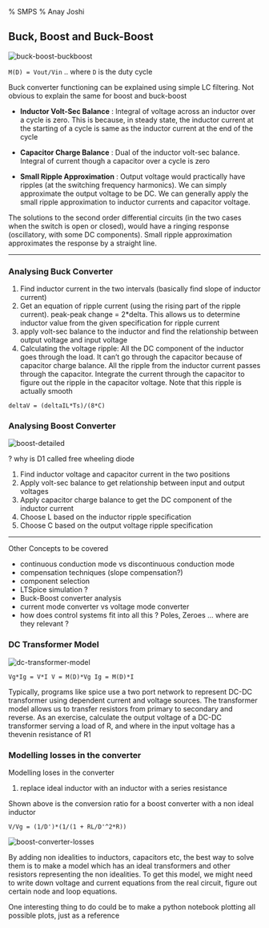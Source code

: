 % SMPS
% Anay Joshi

## Buck, Boost and Buck-Boost

![buck-boost-buckboost](images/all-about-smps/buck-boost-buckboost.png)


`M(D) = Vout/Vin`  .. where `D` is the duty cycle

Buck converter functioning can be explained using simple LC filtering. Not obvious to explain the same for boost and buck-boost

- **Inductor Volt-Sec Balance** : Integral of voltage across an inductor over a cycle is zero. This is because, in steady state, the inductor current at the starting of a cycle is same as the inductor current at the end of the cycle


- **Capacitor Charge Balance** : Dual of the inductor volt-sec balance. Integral of current though a capacitor over a cycle is zero 


- **Small Ripple Approximation** : Output voltage would practically have ripples (at the switching frequency harmonics). We can simply approximate the output voltage to be DC. We can generally apply the small ripple approximation to inductor currents and capacitor voltage.

The solutions to the second order differential circuits (in the two cases when the switch is open or closed), would have a ringing response (oscillatory, with some DC components). Small ripple approximation approximates the response by a straight line.

---


### Analysing Buck Converter


  1. Find inductor current in the two intervals (basically find slope of inductor current)
  2. Get an equation of ripple current (using the rising part of the ripple current). peak-peak change = 2*delta. This allows us to determine inductor value from the given specification for ripple current
  3. apply volt-sec balance to the inductor and find the relationship between output voltage and input  voltage
  4. Calculating the voltage ripple: All the DC component of the inductor goes through the load. It can’t go through the capacitor because of capacitor charge balance. All the ripple from the inductor current passes through the capacitor. Integrate the current through the capacitor to figure out the ripple in the capacitor voltage. Note that this ripple is actually smooth

`
deltaV = (deltaIL*Ts)/(8*C)
`
### Analysing Boost Converter

![boost-detailed](images/all-about-smps/boost-detailed.png)

? why is D1 called free wheeling diode


  1. Find inductor voltage and capacitor current in the two positions
  2. Apply volt-sec balance to get relationship between input and output voltages
  3. Apply capacitor charge balance to get the DC component of the inductor current
  4. Choose L based on the inductor ripple specification
  5. Choose C based on the output voltage ripple specification

---


Other Concepts to be covered


   * continuous conduction mode vs discontinuous conduction mode
   * compensation techniques (slope compensation?)
   * component selection
   * LTSpice simulation ?
   * Buck-Boost converter analysis
   * current mode converter vs voltage mode converter
   * how does control systems fit into all this ? Poles, Zeroes … where are they relevant ?


### DC Transformer Model

![dc-transformer-model](images/all-about-smps/dc-transformer-model.png)

`
Vg*Ig = V*I
V = M(D)*Vg
Ig = M(D)*I
`

Typically, programs like spice use a two port network to represent DC-DC transformer using dependent current and voltage sources. The transformer model allows us to transfer resistors from primary to secondary and reverse. As an exercise, calculate the output voltage of a DC-DC transformer serving a load of R, and where in the input voltage has a thevenin resistance of R1

### Modelling losses in the converter


Modelling loses in the converter

  1. replace ideal inductor with an inductor with a series resistance

Shown above is the conversion ratio for a boost converter with a non ideal inductor

`V/Vg = (1/D')*(1/(1 + RL/D'^2*R))`

![boost-converter-losses](images/all-about-smps/boost-converter-losses.png)


By adding non idealities to inductors, capacitors etc, the best way to solve them is to make a model which has an ideal transformers and other resistors representing the non idealities. To get this model, we might need to write down voltage and current equations from the real circuit, figure out certain node and loop equations.


One interesting thing to do could be to make a python notebook plotting all possible plots, just as a reference


